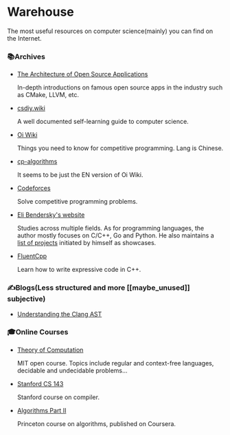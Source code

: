 # Warehouse
The most useful resources on computer science(mainly) you can find on the Internet.

### 📚Archives
- [The Architecture of Open Source Applications](https://aosabook.org/en/)

  In-depth introductions on famous open source apps in the industry such as CMake, LLVM, etc.
- [csdiy.wiki](https://csdiy.wiki/en/)

  A well documented self-learning guide to computer science.
- [Oi Wiki](https://oi-wiki.org/)

  Things you need to know for competitive programming. Lang is Chinese.
- [cp-algorithms](https://cp-algorithms.com/)
  
  It seems to be just the EN version of Oi Wiki.
- [Codeforces](https://codeforces.com/)

  Solve competitive programming problems.
- [Eli Bendersky's website](https://eli.thegreenplace.net/)

  Studies across multiple fields. As for programming languages, the author mostly focuses on C/C++, Go and Python. He also maintains a [list of projects](https://eli.thegreenplace.net/pages/projects) initiated by himself as showcases.
- [FluentCpp](https://www.fluentcpp.com/)

  Learn how to write expressive code in C++.


### ✍️Blogs(Less structured and more [[maybe_unused]] subjective)
- [Understanding the Clang AST](https://jonasdevlieghere.com/post/understanding-the-clang-ast/)


### 🎓Online Courses
- [Theory of Computation](https://ocw.mit.edu/courses/18-404j-theory-of-computation-fall-2020/)

  MIT open course. Topics include regular and context-free languages, decidable and undecidable problems...
- [Stanford CS 143](https://web.stanford.edu/class/cs143/)

  Stanford course on compiler.
- [Algorithms Part II](https://www.coursera.org/learn/algorithms-part2)

  Princeton course on algorithms, published on Coursera.
